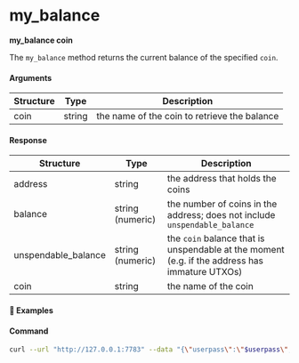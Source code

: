 # my\_balance

**my_balance coin**

The `my_balance` method returns the current balance of the specified `coin`.

#### Arguments

| Structure | Type   | Description                                  |
| --------- | ------ | -------------------------------------------- |
| coin      | string | the name of the coin to retrieve the balance |

#### Response

| Structure           | Type             | Description                                                                                   |
| ------------------- | ---------------- | --------------------------------------------------------------------------------------------- |
| address             | string           | the address that holds the coins                                                              |
| balance             | string (numeric) | the number of coins in the address; does not include `unspendable_balance`                    |
| unspendable_balance | string (numeric) | the `coin` balance that is unspendable at the moment (e.g. if the address has immature UTXOs) |
| coin                | string           | the name of the coin                                                                          |

#### :pushpin: Examples

#### Command

```bash
curl --url "http://127.0.0.1:7783" --data "{\"userpass\":\"$userpass\",\"method\":\"my_balance\",\"coin\":\"HELLOWORLD\"}"
```

<div style="margin-top: 0.5rem;">

<collapse-text hidden title="Response">

#### Response

```json
{
  "address": "R9o9xTocqr6CeEDGDH6mEYpwLoMz6jNjMW",
  "balance": "60.00253836",
  "unspendable_balance": "0.1",
  "coin": "HELLOWORLD"
}
```

</collapse-text>

</div>
